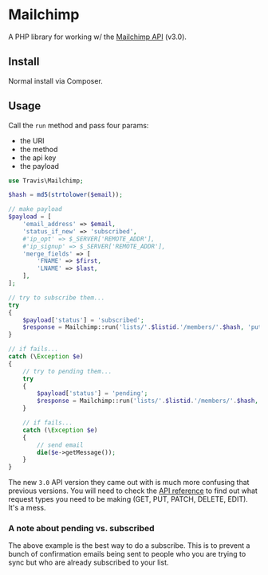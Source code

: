 # Mailchimp

A PHP library for working w/ the [Mailchimp API](http://apidocs.mailchimp.com/api/3.0/) (v3.0).

## Install

Normal install via Composer.

## Usage

Call the ``run`` method and pass four params:

* the URI
* the method
* the api key
* the payload

```php
use Travis\Mailchimp;

$hash = md5(strtolower($email));

// make payload
$payload = [
    'email_address' => $email,
    'status_if_new' => 'subscribed',
    #'ip_opt' => $_SERVER['REMOTE_ADDR'],
    #'ip_signup' => $_SERVER['REMOTE_ADDR'],
    'merge_fields' => [
        'FNAME' => $first,
        'LNAME' => $last,
    ],
];

// try to subscribe them...
try
{
	$payload['status'] = 'subscribed';
	$response = Mailchimp::run('lists/'.$listid.'/members/'.$hash, 'put', $apikey, $payload);
}

// if fails...
catch (\Exception $e)
{
	// try to pending them...
	try
	{
		$payload['status'] = 'pending';
		$response = Mailchimp::run('lists/'.$listid.'/members/'.$hash, 'put', $apikey, $payload);
	}

	// if fails...
	catch (\Exception $e)
	{
		// send email
		die($e->getMessage());
	}
}
```

The new ``3.0`` API version they came out with is much more confusing that previous versions.  You will need to check the [API reference](http://developer.mailchimp.com/documentation/mailchimp/reference/overview/) to find out what request types you need to be making (GET, PUT, PATCH, DELETE, EDIT).  It's a mess.

### A note about pending vs. subscribed

The above example is the best way to do a subscribe.  This is to prevent a bunch of confirmation emails being sent to people who you are trying to sync but who are already subscribed to your list.
